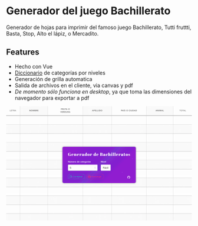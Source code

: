 # Generador del juego Bachillerato
Generador de hojas para imprimir del famoso juego Bachillerato, Tutti fruttti, Basta, Stop, Alto el lápiz, o Mercadito.

## Features

* Hecho con Vue
* [Diccionario](https://github.com/raulghm/bachillerato/blob/master/src/data.json) de categorías por niveles
* Generación de grilla automatica
* Salida de archivos en el cliente, via canvas y pdf
* _De momento sólo funciona en desktop_, ya que toma las dimensiones del navegador para exportar a pdf

<img src="demo.gif" alt="demo">
